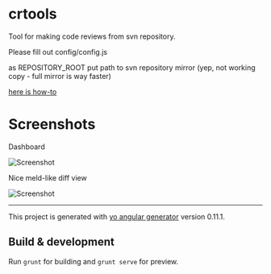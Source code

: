 # crtools

Tool for making code reviews from svn repository.

Please fill out config/config.js

as REPOSITORY_ROOT put path to svn repository mirror (yep, not working copy - full mirror is way faster)

[here is how-to](http://www.microhowto.info/howto/mirror_a_subversion_repository.html)

# Screenshots

Dashboard

![Screenshot](http://i.imgur.com/lCYfrZd.png "Dashboard")

Nice meld-like diff view

![Screenshot](http://i.imgur.com/59h5zrH.png "Diff view")

---

This project is generated with [yo angular generator](https://github.com/yeoman/generator-angular)
version 0.11.1.

## Build & development

Run `grunt` for building and `grunt serve` for preview.
